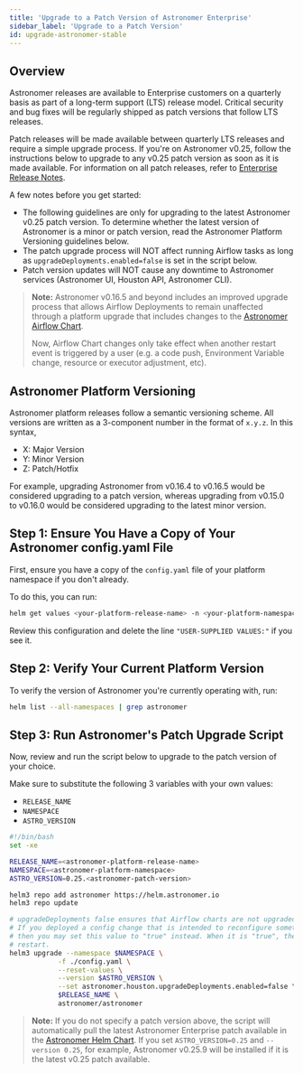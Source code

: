 ```yaml
---
title: 'Upgrade to a Patch Version of Astronomer Enterprise'
sidebar_label: 'Upgrade to a Patch Version'
id: upgrade-astronomer-stable
---
```


## Overview

Astronomer releases are available to Enterprise customers on a quarterly basis as part of a long-term support (LTS) release model. Critical security and bug fixes will be regularly shipped as patch versions that follow LTS releases.

Patch releases will be made available between quarterly LTS releases and require a simple upgrade process. If you're on Astronomer v0.25, follow the instructions below to upgrade to any v0.25 patch version as soon as it is made available. For information on all patch releases, refer to [Enterprise Release Notes](release-notes.md).

A few notes before you get started:
- The following guidelines are only for upgrading to the latest Astronomer v0.25 patch version. To determine whether the latest version of Astronomer is a minor or patch version, read the Astronomer Platform Versioning guidelines below.
- The patch upgrade process will NOT affect running Airflow tasks as long as `upgradeDeployments.enabled=false` is set in the script below.
- Patch version updates will NOT cause any downtime to Astronomer services (Astronomer UI, Houston API, Astronomer CLI).

> **Note:** Astronomer v0.16.5 and beyond includes an improved upgrade process that allows Airflow Deployments to remain unaffected through a platform upgrade that includes changes to the [Astronomer Airflow Chart](https://github.com/astronomer/airflow-chart).
>
> Now, Airflow Chart changes only take effect when another restart event is triggered by a user (e.g. a code push, Environment Variable change, resource or executor adjustment, etc).

## Astronomer Platform Versioning

Astronomer platform releases follow a semantic versioning scheme. All versions are written as a 3-component number in the format of `x.y.z`. In this syntax,

- X: Major Version
- Y: Minor Version
- Z: Patch/Hotfix

For example, upgrading Astronomer from v0.16.4 to v0.16.5 would be considered upgrading to a patch version, whereas upgrading from v0.15.0 to v0.16.0 would be considered upgrading to the latest minor version.

## Step 1: Ensure You Have a Copy of Your Astronomer config.yaml File

First, ensure you have a copy of the `config.yaml` file of your platform namespace if you don't already.

To do this, you can run:

```sh
helm get values <your-platform-release-name> -n <your-platform-namespace>  > config.yaml
```

Review this configuration and delete the line `"USER-SUPPLIED VALUES:"` if you see it.

## Step 2: Verify Your Current Platform Version

To verify the version of Astronomer you're currently operating with, run:

```sh
helm list --all-namespaces | grep astronomer
```

## Step 3: Run Astronomer's Patch Upgrade Script

Now, review and run the script below to upgrade to the patch version of your choice.

Make sure to substitute the following 3 variables with your own values:

- `RELEASE_NAME`
- `NAMESPACE`
- `ASTRO_VERSION`

```sh
#!/bin/bash
set -xe

RELEASE_NAME=<astronomer-platform-release-name>
NAMESPACE=<astronomer-platform-namespace>
ASTRO_VERSION=0.25.<astronomer-patch-version>

helm3 repo add astronomer https://helm.astronomer.io
helm3 repo update

# upgradeDeployments false ensures that Airflow charts are not upgraded when this script is ran
# If you deployed a config change that is intended to reconfigure something inside Airflow,
# then you may set this value to "true" instead. When it is "true", then each Airflow chart will
# restart.
helm3 upgrade --namespace $NAMESPACE \
            -f ./config.yaml \
            --reset-values \
            --version $ASTRO_VERSION \
            --set astronomer.houston.upgradeDeployments.enabled=false \
            $RELEASE_NAME \
            astronomer/astronomer
```

> **Note:** If you do not specify a patch version above, the script will automatically pull the latest Astronomer Enterprise patch available in the [Astronomer Helm Chart](https://github.com/astronomer/astronomer/releases). If you set `ASTRO_VERSION=0.25` and `--version 0.25`, for example, Astronomer v0.25.9 will be installed if it is the latest v0.25 patch available.
